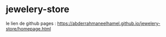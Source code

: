 # jewelery-store

le lien de github pages :
https://abderrahmaneelhamel.github.io/jewelery-store/homepage.html

